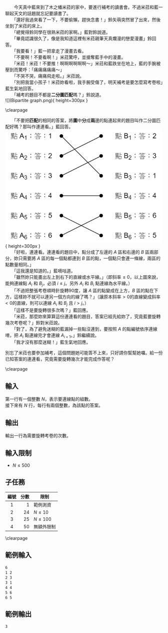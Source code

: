 #

　　今天真中藍來到了木之幡米菈的家中，要進行補考的讀書會。不過米菈和藍一聊起天文的話題就忘記要讀書了。  
　　「還好我過來看了一下，不要偷懶，趕快念書！」鈴矢萌突然冒了出來，然後坐到了米菈的床上。  
　　「總覺得鈴同學在很熟米菈的家啊。」藍對鈴說道。  
　　「畢竟認識很久了，像是我知道這裡有米菈親筆天真爛漫的戀愛漫畫」鈴回答。  
　　「我要看！」藍一把拿走了漫畫去看。  
　　「不要啊！不要看啊！」米菈驚呼，並搶奪藍手中的漫畫。  
　　「米菈！米菈！不要推！啊啊啊啊啊啊～」米菈和藍跌坐在地上，藍的手腕被壓到而驚呼：「痛痛痛痛痛～」  
　　「不哭不哭，痛痛飛走啦。」米菈說。  
　　「別把我當小孩子！米菈妳看啦，我手腕受傷了，明天補考是要怎麼寫考卷啦」藍生氣地回答。  
　　「補考的題目不都是**二分圖匹配**嗎？」鈴說道。  
![](Bipartite graph.png){ height=300px }  

\clearpage

　　「不要把**匹配**的相同的答案，將**圖**中**分**成**兩**邊的點連起來的題目叫作二分圖匹配好嗎？那叫作連連看。」藍回答。  
![](Matching.png){ height=300px }  
　　「好啦，連連看。連連看的題目中，點分成了左邊的 $A$ 區和右邊的 $B$ 區兩部分，妳只需要將 $A$ 區的每一個點都連到 $B$ 區的點，一個點只會連一條線，兩區的點數量相同。」  
　　「這我還是知道的。」藍嘀咕道。  
　　「雖然妳只能畫出左上到右下的直線或水平線。」（即斜率$\leq 0$，以上圖來說，能夠連線點 $A_i$ 和 $B_j$，必須 $i \leq j$。另外 $A_i$ 和 $B_i$ 點連線為水平線。）  
　　「不過把整張考卷順時針旋轉90度，讓 $A$ 區的點變成在上方，$B$ 區的點在下方，這樣妳不就可以連另一個方向的線了嗎？」（讓原本斜率$> 0$的直線變成斜率$< 0$的直線，則可以連線 $A_i$ 和 $B_j$ 且 $i > j$。）  
　　「這樣不是要旋轉很多次嗎？」藍回應。  
　　「米菈，那麼妳來算算這份連連看的題目，答案已經先給妳了，究竟藍要旋轉幾次考卷呢？」鈴對米菈說。  
　　「對了，為了避免迷糊的藍漏掉一些點沒連到，要按照 $A$ 的點編號依序連線唷，把 $A_i$ 點連線完才會連線 $A_{i+1}$。」鈴繼續說。  
　　「我才沒有那麼迷糊！」藍生氣地回應。  

別忘了米菈也要參加補考，這個問題她可能答不上來，只好請你幫幫她囉。給一份已知答案的連連看，究竟需要旋轉幾次才能完成作答呢？  

\clearpage

## 輸入
第一行有一個整數 $N$，表示要連線點的組數。  
接下來有 $N$ 行，每行有兩個整數，為該點的答案。  

## 輸出
輸出一行為需要旋轉考卷的次數。  

## 輸入限制
 - $N \leq 500$

## 子任務

| 編號 | 分數 |    限制    |
| :---: | ---: | ---------- |
|  1  | 1 | 範例測資 |
|  2  | 24 | $N \leq 10$ |
|  3  | 25 | $N \leq 100$ |
|  4  | 50 | 無額外限制 |

\clearpage

## 範例輸入
```
6
1 2
2 3
3 1
4 4
5 6
6 5
```

## 範例輸出
```
3
```
